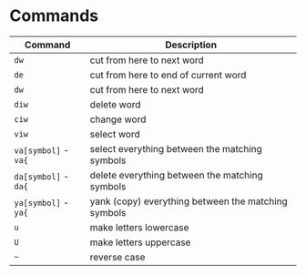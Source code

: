 # Commands

| Command     | Description |
| ----------- | ----------- |
| `dw`        | cut from here to next word |
| `de`        | cut from here to end of current word |
| `dw`        | cut from here to next word |
| `diw`       | delete word |
| `ciw`       | change word |
| `viw`       | select word |
| `va[symbol]` - `va{` | select everything between the matching symbols |
| `da[symbol]` - `da{` | delete everything between the matching symbols |
| `ya[symbol]` - `ya{` | yank (copy) everything between the matching symbols |
| `u` | make letters lowercase |
| `U` | make letters uppercase |
| `~` | reverse case |
